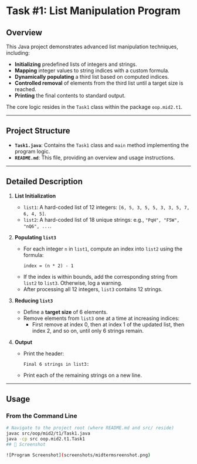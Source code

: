 # Task #1: List Manipulation Program

## Overview

This Java project demonstrates advanced list manipulation techniques, including:

- **Initializing** predefined lists of integers and strings.
- **Mapping** integer values to string indices with a custom formula.
- **Dynamically populating** a third list based on computed indices.
- **Controlled removal** of elements from the third list until a target size is reached.
- **Printing** the final contents to standard output.

The core logic resides in the `Task1` class within the package `oop.mid2.t1`.

---

## Project Structure


- **`Task1.java`**: Contains the `Task1` class and `main` method implementing the program logic.  
- **`README.md`**: This file, providing an overview and usage instructions.

---

## Detailed Description

1. **List Initialization**  
   - `list1`: A hard-coded list of 12 integers: `[6, 5, 3, 5, 5, 3, 3, 5, 7, 6, 4, 5]`.  
   - `list2`: A hard-coded list of 18 unique strings: e.g., `"PqH", "F5W", "nQ6", ...`.

2. **Populating `list3`**  
   - For each integer `n` in `list1`, compute an index into `list2` using the formula:  
     ```
     index = (n * 2) - 1
     ```  
   - If the index is within bounds, add the corresponding string from `list2` to `list3`. Otherwise, log a warning.  
   - After processing all 12 integers, `list3` contains 12 strings.

3. **Reducing `list3`**  
   - Define a **target size** of 6 elements.  
   - Remove elements from `list3` one at a time at increasing indices:  
     - First remove at index 0, then at index 1 of the updated list, then index 2, and so on, until only 6 strings remain.

4. **Output**  
   - Print the header:  
     ```
     Final 6 strings in list3:
     ```  
   - Print each of the remaining strings on a new line.

---

## Usage

### From the Command Line

```bash
# Navigate to the project root (where README.md and src/ reside)
javac src/oop/mid2/t1/Task1.java
java -cp src oop.mid2.t1.Task1
## 📸 Screenshot

![Program Screenshot](screenshots/midtermsreenshot.png)